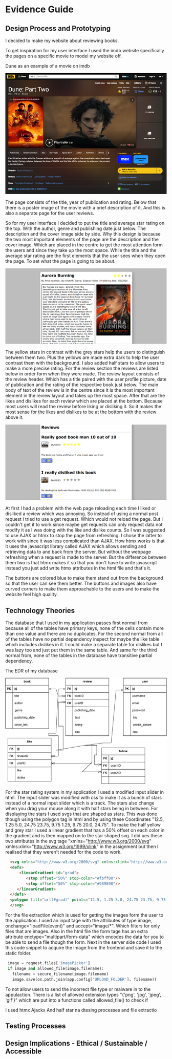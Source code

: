 # Evidence Guide

## Design Process and Prototyping
I decided to make my website about reviewing books.

To get inspiration for my user interface I used the imdb website specifically the pages on a specific movie to model my website off.

Dune as an example of a movie on imdb

![Html Dune as example of a movie on imdb](https://github.com/Random-Devil-with-internet/Year-12-3-Assignment/blob/main/Dune.png)

The page consists of the title, year of publication and rating. Below that there is a poster image of the movie with a brief description of it. And this is also a separate page for the user reviews.

So for my user interface I decided to put the title and average star rating on the top. With the author, genre and publishing date just below. The description and the cover image side by side. Why this design is because the two most important elements of the page are the description and the cover image. Which are placed in the centre to get the most attention form the users and since they take up the most space. While the title and the average star rating are the first elements that the user sees when they open the page. To set what the page is going to be about.

![Html The book page](https://github.com/Random-Devil-with-internet/Year-12-3-Assignment/blob/main/Book%20page.png)

The yellow stars in contrast with the grey stars help the users to distinguish between them two. Plus the yellows are made extra dark to help the user contrast them with the background. I also added half stars to allow users to make a more precise rating. For the review section the reviews are listed below in order form when they were made. The review layout consists of the review header. Which has a title paired with the user profile picture, date of publication and the rating of the respective book just below. The main body of text of the review is in the centre since it is the most important element in the review layout and takes up the most space. After that are the likes and dislikes for each review which are placed at the bottom. Because most users will read the review before liking or disliking it. So it makes the most sense for the likes and dislikes to be at the bottom with the review above it. 

![Html The review page](https://github.com/Random-Devil-with-internet/Year-12-3-Assignment/blob/main/Review%20page.png)

At first I had a problem with the web page reloading each time I liked or disliked a review which was annoying. So instead of using a normal post request I tried to use a get request. Which would not reload the page. But I couldn't get it to work since maybe get requests can only request data not modify it as I was doing with the like and dislike counts. So I was suggested to use AJAX or htmx to stop the page from refreshing. I chose the latter to work with since it was less complicated than AJAX. How htmx works is that it uses the javascript library called AJAX which allows sending and retrieving data to and back from the server. But without the webpage refreshing when a request is made to the server. But the difference between them two is that htmx makes it so that you don't have to write javascript instead you just add write htmx attributes in the html file and that's it.

The buttons are colored blue to make them stand out from the background so that the user can see them better. The buttons and images also have curved corners to make them approachable to the users and to make the website feel high quality.

## Technology Theories

The database that I used in my application passes first normal from because all of the tables have primary keys, none of the cells contain more than one value and there are no duplicates. For the second normal from all of the tables have no partial dependency inspect for maybe the like table which includes dislikes in it. I could make a separate table for dislikes but I was lazy too and just put them in the same table. And same for the third normal from, none of the tables in the database have transitive partial dependency.
 
The EDR of my database

![Html The EDR of my database](https://github.com/Random-Devil-with-internet/Year-12-3-Assignment/blob/main/EDR.png)

For the star rating system in my application I used a modified input slider in html. The input slider was modified with css to make it as a bunch of stars instead of a normal input slider which is a track. The stars also change when you drag your mouse along it with half stars being in between. For displaying the stars I used svgs that are shaped as stars. This was done though using the polygon tag in html and by using these Coordinates "12.5, 1.25 5.0, 24.75 23.75, 9.75 1.25, 9.75 20.0, 24.75". To make the half yellow and grey star I used a linear gradient that has a 50% offset on each color in the gradient and is then mapped on to the star shaped svg. I did ues these two attributes in the svg tage "xmlns="http://www.w3.org/2000/svg" xmlns:xlink="http://www.w3.org/1999/xlink" in the assignment but then I realised that they weren't needed for the code to work.

```html
  <svg xmlns="http://www.w3.org/2000/svg" xmlns:xlink="http://www.w3.org/1999/xlink" width="23" height="25">
  <defs>
      <linearGradient id="grad">
         <stop offset="50%" stop-color="#fbff00"/>
         <stop offset="50%" stop-color="#989898"/>
     </linearGradient>
  </defs>
  <polygon fill="url(#grad)" points="12.5, 1.25 5.0, 24.75 23.75, 9.75 1.25, 9.75 20.0, 24.75"/>
  </svg>
```

For the file extraction which is used for getting the images form the user to the application. I used an input tage with the attributes of type image, onchange="loadFile(event)" and accept="image/*". Which filters for only files that are images. Also in the html file the form tage has an extra attribute enctype="multipart/form-data" which encodes the data for you to be able to send a file though the form. Next in the server side code I used this code snippet to acquire the image from the frontend and save it to the static folder.

```python
 image = request.files['imagePicker']
 if image and allowed_file(image.filename):
   filename = secure_filename(image.filename)
   image.save(os.path.join(app.config['UPLOAD_FOLDER'], filename))
```
To not allow users to send the incorrect file type or malware in to the appulaction. There is a list of allowed extension types "{'png', 'jpg', 'jpeg', 'gif'}" which are put into a functions called allowed_file() to check if 

I used htmx    Ajackx And half star na dtesing processes and file extractio

## Testing Processes

## Design Implications - Ethical / Sustainable / Accessible

